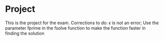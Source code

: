 # Project

This is the project for the exam. Corrections to do: $\epsilon$ is not an error; Use the parameter fprime in the fsolve function to make the function faster in finding the solution 
